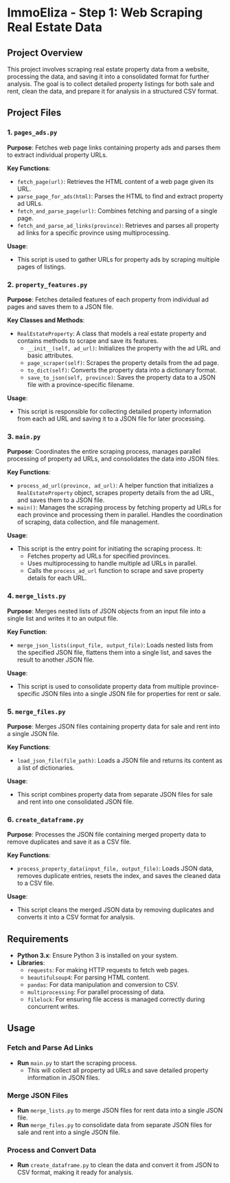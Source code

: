 # ImmoEliza - Step 1: Web Scraping Real Estate Data

## Project Overview

This project involves scraping real estate property data from a website, processing the data, and saving it into a consolidated format for further analysis. The goal is to collect detailed property listings for both sale and rent, clean the data, and prepare it for analysis in a structured CSV format.

## Project Files

### 1. `pages_ads.py`

**Purpose**: Fetches web page links containing property ads and parses them to extract individual property URLs.

**Key Functions**:
- `fetch_page(url)`: Retrieves the HTML content of a web page given its URL.
- `parse_page_for_ads(html)`: Parses the HTML to find and extract property ad URLs.
- `fetch_and_parse_page(url)`: Combines fetching and parsing of a single page.
- `fetch_and_parse_ad_links(province)`: Retrieves and parses all property ad links for a specific province using multiprocessing.

**Usage**:
- This script is used to gather URLs for property ads by scraping multiple pages of listings.

### 2. `property_features.py`

**Purpose**: Fetches detailed features of each property from individual ad pages and saves them to a JSON file.

**Key Classes and Methods**:
- `RealEstateProperty`: A class that models a real estate property and contains methods to scrape and save its features.
  - `__init__(self, ad_url)`: Initializes the property with the ad URL and basic attributes.
  - `page_scraper(self)`: Scrapes the property details from the ad page.
  - `to_dict(self)`: Converts the property data into a dictionary format.
  - `save_to_json(self, province)`: Saves the property data to a JSON file with a province-specific filename.

**Usage**:
- This script is responsible for collecting detailed property information from each ad URL and saving it to a JSON file for later processing.

### 3. `main.py`

**Purpose**: Coordinates the entire scraping process, manages parallel processing of property ad URLs, and consolidates the data into JSON files.

**Key Functions**:
- `process_ad_url(province, ad_url)`: A helper function that initializes a `RealEstateProperty` object, scrapes property details from the ad URL, and saves them to a JSON file.
- `main()`: Manages the scraping process by fetching property ad URLs for each province and processing them in parallel. Handles the coordination of scraping, data collection, and file management.

**Usage**:
- This script is the entry point for initiating the scraping process. It:
  - Fetches property ad URLs for specified provinces.
  - Uses multiprocessing to handle multiple ad URLs in parallel.
  - Calls the `process_ad_url` function to scrape and save property details for each URL.

### 4. `merge_lists.py`

**Purpose**: Merges nested lists of JSON objects from an input file into a single list and writes it to an output file.

**Key Function**:
- `merge_json_lists(input_file, output_file)`: Loads nested lists from the specified JSON file, flattens them into a single list, and saves the result to another JSON file.

**Usage**:
- This script is used to consolidate property data from multiple province-specific JSON files into a single JSON file for properties for rent or sale.

### 5. `merge_files.py`

**Purpose**: Merges JSON files containing property data for sale and rent into a single JSON file.

**Key Functions**:
- `load_json_file(file_path)`: Loads a JSON file and returns its content as a list of dictionaries.

**Usage**:
- This script combines property data from separate JSON files for sale and rent into one consolidated JSON file.

### 6. `create_dataframe.py`

**Purpose**: Processes the JSON file containing merged property data to remove duplicates and save it as a CSV file.

**Key Functions**:
- `process_property_data(input_file, output_file)`: Loads JSON data, removes duplicate entries, resets the index, and saves the cleaned data to a CSV file.

**Usage**:
- This script cleans the merged JSON data by removing duplicates and converts it into a CSV format for analysis.

## Requirements

- **Python 3.x**: Ensure Python 3 is installed on your system.
- **Libraries**:
  - `requests`: For making HTTP requests to fetch web pages.
  - `beautifulsoup4`: For parsing HTML content.
  - `pandas`: For data manipulation and conversion to CSV.
  - `multiprocessing`: For parallel processing of data.
  - `filelock`: For ensuring file access is managed correctly during concurrent writes.

## Usage

### Fetch and Parse Ad Links

- **Run** `main.py` to start the scraping process.
  - This will collect all property ad URLs and save detailed property information in JSON files.

### Merge JSON Files

- **Run** `merge_lists.py` to merge JSON files for rent data into a single JSON file.
- **Run** `merge_files.py` to consolidate data from separate JSON files for sale and rent into a single JSON file.

### Process and Convert Data

- **Run** `create_dataframe.py` to clean the data and convert it from JSON to CSV format, making it ready for analysis.